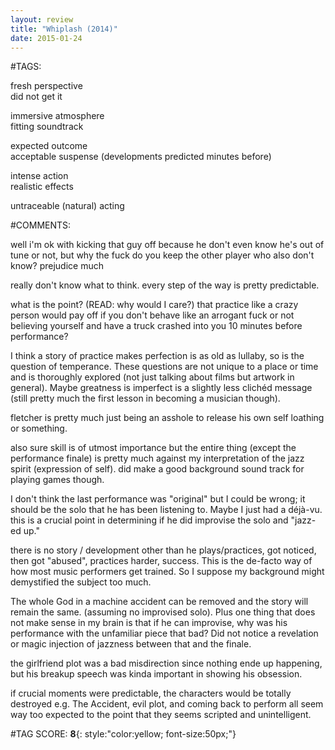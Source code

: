 ```yaml
---  
layout: review  
title: "Whiplash (2014)"  
date: 2015-01-24  
---  
```

  
#TAGS:  
  
fresh perspective  
did not get it  
  
immersive atmosphere  
fitting soundtrack  
  
expected outcome  
acceptable suspense (developments predicted minutes before)  
  
intense action  
realistic effects  
  
untraceable (natural) acting  
  
#COMMENTS:  
  
well i'm ok with kicking that guy off because he don't even know he's out of tune or not, but why the fuck do you keep the other player who also don't know? prejudice much  
  
really don't know what to think. every step of the way is pretty predictable.  
  
what is the point? (READ: why would I care?) that practice like a crazy person would pay off if you don't behave like an arrogant fuck or not believing yourself and have a truck crashed into you 10 minutes before performance?  
  
I think a story of practice makes perfection is as old as lullaby, so is the question of temperance. These questions are not unique to a place or time and is thoroughly explored (not just talking about films but artwork in general). Maybe greatness is imperfect is a slightly less clichéd message (still pretty much the first lesson in becoming a musician though).  
  
fletcher is pretty much just being an asshole to release his own self loathing or something.  
  
also sure skill is of utmost importance but the entire thing (except the performance finale) is pretty much against my interpretation of the jazz spirit (expression of self). did make a good background sound track for playing games though.  
  
I don't think the last performance was "original" but I could be wrong; it should be the solo that he has been listening to. Maybe I just had a déjà-vu. this is a crucial point in determining if he did improvise the solo and "jazz-ed up."  
  
there is no story / development other than he plays/practices, got noticed, then got "abused", practices harder, success. This is the de-facto way of how most music performers get trained. So I suppose my background might demystified the subject too much.  
  
The whole God in a machine accident can be removed and the story will remain the same. (assuming no improvised solo). Plus one thing that does not make sense in my brain is that if he can improvise, why was his performance with the unfamiliar piece that bad? Did not notice a revelation or magic injection of jazzness between that and the finale.  
  
the girlfriend plot was a bad misdirection since nothing ende up happening, but his breakup speech was kinda important in showing his obsession.  
  
if crucial moments were predictable,  the characters would be totally destroyed e.g. The Accident, evil plot, and coming back to perform all seem way too expected to the point that they seems scripted and unintelligent.  
  
  
  
  
  
#TAG SCORE: **8**{: style:"color:yellow; font-size:50px;"}  
